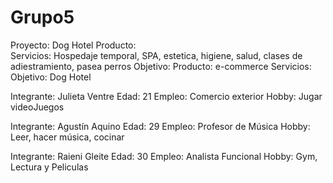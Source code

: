 # Grupo5
Proyecto: Dog Hotel
Producto:  
Servicios: Hospedaje temporal, SPA, estetica, higiene, salud, clases de adiestramiento, pasea perros
Objetivo:
Producto: e-commerce 
Servicios: 
Objetivo: Dog Hotel 

Integrante: Julieta Ventre
Edad: 21
Empleo: Comercio exterior
Hobby: Jugar videoJuegos


Integrante: Agustín Aquino
Edad: 29
Empleo: Profesor de Música
Hobby: Leer, hacer música, cocinar


Integrante: Raieni Gleite
Edad: 30
Empleo: Analista Funcional
Hobby: Gym, Lectura y Peliculas